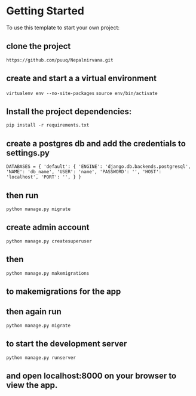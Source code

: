 # Getting Started
To use this template to start your own project:

## clone the project

`https://github.com/puuq/Nepalnirvana.git`

## create and start a a virtual environment

`virtualenv env --no-site-packages`
`source env/bin/activate`

## Install the project dependencies:

`pip install -r requirements.txt`

## create a postgres db and add the credentials to settings.py

`DATABASES = {
    'default': {
        'ENGINE': 'django.db.backends.postgresql',
        'NAME': 'db_name',
        'USER': 'name',
        'PASSWORD': '',
        'HOST': 'localhost',
        'PORT': '',
    }
}`

## then run

`python manage.py migrate`

## create admin account

`python manage.py createsuperuser`

## then

`python manage.py makemigrations`

## to makemigrations for the app

## then again run

`python manage.py migrate`

## to start the development server

`python manage.py runserver`

## and open localhost:8000 on your browser to view the app.
